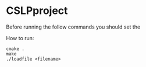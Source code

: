 # CSLPproject

Before running the follow commands you should set the 

How to run:

    cmake .
    make
    ./loadfile <filename>
